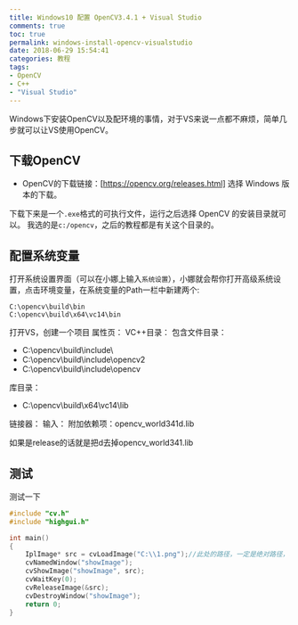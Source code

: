 ```yaml
---
title: Windows10 配置 OpenCV3.4.1 + Visual Studio
comments: true
toc: true
permalink: windows-install-opencv-visualstudio
date: 2018-06-29 15:54:41
categories: 教程
tags:
- OpenCV
- C++
- "Visual Studio"
---
```

Windows下安装OpenCV以及配环境的事情，对于VS来说一点都不麻烦，简单几步就可以让VS使用OpenCV。

<!-- more -->
## 下载OpenCV
- OpenCV的下载链接：[https://opencv.org/releases.html]
选择 Windows 版本的下载。

下载下来是一个`.exe`格式的可执行文件，运行之后选择 OpenCV 的安装目录就可以。
我选的是`c:/opencv`，之后的教程都是有关这个目录的。

## 配置系统变量
打开系统设置界面（可以在小娜上输入`系统设置`），小娜就会帮你打开高级系统设置，点击环境变量，在系统变量的Path一栏中新建两个:
```
C:\opencv\build\bin
C:\opencv\build\x64\vc14\bin
```

打开VS，创建一个项目
属性页：
VC++目录：
包含文件目录：
- C:\opencv\build\include\
- C:\opencv\build\include\opencv2
- C:\opencv\build\include\opencv

库目录：
- C:\opencv\build\x64\vc14\lib

链接器：
输入：
附加依赖项：opencv_world341d.lib

如果是release的话就是把d去掉opencv_world341.lib
## 测试
测试一下
```c++
#include "cv.h"
#include "highgui.h"

int main()
{
	IplImage* src = cvLoadImage("C:\\1.png");//此处的路径，一定是绝对路径，相对路径会报错的
	cvNamedWindow("showImage");
	cvShowImage("showImage", src);
	cvWaitKey(0);
	cvReleaseImage(&src);
	cvDestroyWindow("showImage");
	return 0;
}
```